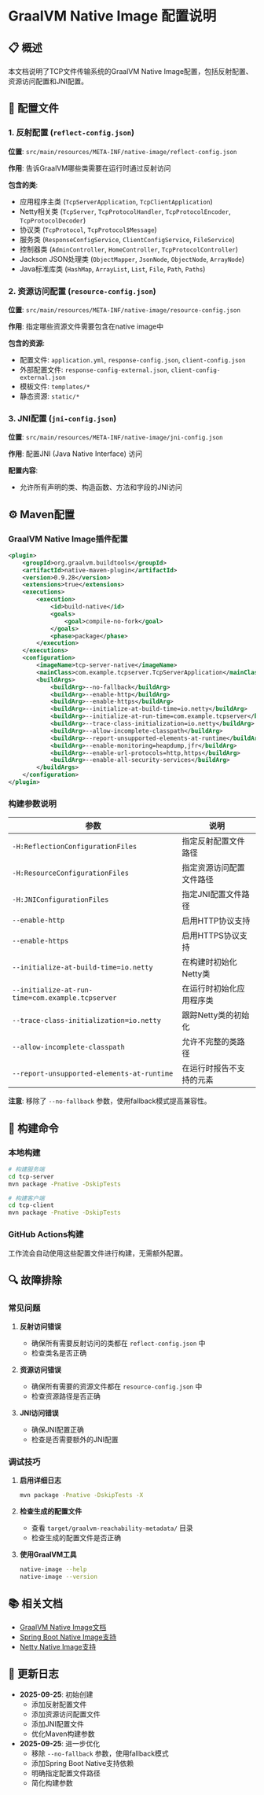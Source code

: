 # GraalVM Native Image 配置说明

## 📋 概述

本文档说明了TCP文件传输系统的GraalVM Native Image配置，包括反射配置、资源访问配置和JNI配置。

## 🔧 配置文件

### 1. 反射配置 (`reflect-config.json`)

**位置**: `src/main/resources/META-INF/native-image/reflect-config.json`

**作用**: 告诉GraalVM哪些类需要在运行时通过反射访问

**包含的类**:
- 应用程序主类 (`TcpServerApplication`, `TcpClientApplication`)
- Netty相关类 (`TcpServer`, `TcpProtocolHandler`, `TcpProtocolEncoder`, `TcpProtocolDecoder`)
- 协议类 (`TcpProtocol`, `TcpProtocol$Message`)
- 服务类 (`ResponseConfigService`, `ClientConfigService`, `FileService`)
- 控制器类 (`AdminController`, `HomeController`, `TcpProtocolController`)
- Jackson JSON处理类 (`ObjectMapper`, `JsonNode`, `ObjectNode`, `ArrayNode`)
- Java标准库类 (`HashMap`, `ArrayList`, `List`, `File`, `Path`, `Paths`)

### 2. 资源访问配置 (`resource-config.json`)

**位置**: `src/main/resources/META-INF/native-image/resource-config.json`

**作用**: 指定哪些资源文件需要包含在native image中

**包含的资源**:
- 配置文件: `application.yml`, `response-config.json`, `client-config.json`
- 外部配置文件: `response-config-external.json`, `client-config-external.json`
- 模板文件: `templates/*`
- 静态资源: `static/*`

### 3. JNI配置 (`jni-config.json`)

**位置**: `src/main/resources/META-INF/native-image/jni-config.json`

**作用**: 配置JNI (Java Native Interface) 访问

**配置内容**:
- 允许所有声明的类、构造函数、方法和字段的JNI访问

## ⚙️ Maven配置

### GraalVM Native Image插件配置

```xml
<plugin>
    <groupId>org.graalvm.buildtools</groupId>
    <artifactId>native-maven-plugin</artifactId>
    <version>0.9.28</version>
    <extensions>true</extensions>
    <executions>
        <execution>
            <id>build-native</id>
            <goals>
                <goal>compile-no-fork</goal>
            </goals>
            <phase>package</phase>
        </execution>
    </executions>
    <configuration>
        <imageName>tcp-server-native</imageName>
        <mainClass>com.example.tcpserver.TcpServerApplication</mainClass>
        <buildArgs>
            <buildArg>--no-fallback</buildArg>
            <buildArg>--enable-http</buildArg>
            <buildArg>--enable-https</buildArg>
            <buildArg>--initialize-at-build-time=io.netty</buildArg>
            <buildArg>--initialize-at-run-time=com.example.tcpserver</buildArg>
            <buildArg>--trace-class-initialization=io.netty</buildArg>
            <buildArg>--allow-incomplete-classpath</buildArg>
            <buildArg>--report-unsupported-elements-at-runtime</buildArg>
            <buildArg>--enable-monitoring=heapdump,jfr</buildArg>
            <buildArg>--enable-url-protocols=http,https</buildArg>
            <buildArg>--enable-all-security-services</buildArg>
        </buildArgs>
    </configuration>
</plugin>
```

### 构建参数说明

| 参数 | 说明 |
|------|------|
| `-H:ReflectionConfigurationFiles` | 指定反射配置文件路径 |
| `-H:ResourceConfigurationFiles` | 指定资源访问配置文件路径 |
| `-H:JNIConfigurationFiles` | 指定JNI配置文件路径 |
| `--enable-http` | 启用HTTP协议支持 |
| `--enable-https` | 启用HTTPS协议支持 |
| `--initialize-at-build-time=io.netty` | 在构建时初始化Netty类 |
| `--initialize-at-run-time=com.example.tcpserver` | 在运行时初始化应用程序类 |
| `--trace-class-initialization=io.netty` | 跟踪Netty类的初始化 |
| `--allow-incomplete-classpath` | 允许不完整的类路径 |
| `--report-unsupported-elements-at-runtime` | 在运行时报告不支持的元素 |

**注意**: 移除了 `--no-fallback` 参数，使用fallback模式提高兼容性。

## 🚀 构建命令

### 本地构建

```bash
# 构建服务端
cd tcp-server
mvn package -Pnative -DskipTests

# 构建客户端
cd tcp-client
mvn package -Pnative -DskipTests
```

### GitHub Actions构建

工作流会自动使用这些配置文件进行构建，无需额外配置。

## 🔍 故障排除

### 常见问题

1. **反射访问错误**
   - 确保所有需要反射访问的类都在 `reflect-config.json` 中
   - 检查类名是否正确

2. **资源访问错误**
   - 确保所有需要的资源文件都在 `resource-config.json` 中
   - 检查资源路径是否正确

3. **JNI访问错误**
   - 确保JNI配置正确
   - 检查是否需要额外的JNI配置

### 调试技巧

1. **启用详细日志**
   ```bash
   mvn package -Pnative -DskipTests -X
   ```

2. **检查生成的配置文件**
   - 查看 `target/graalvm-reachability-metadata/` 目录
   - 检查生成的配置文件是否正确

3. **使用GraalVM工具**
   ```bash
   native-image --help
   native-image --version
   ```

## 📚 相关文档

- [GraalVM Native Image文档](https://www.graalvm.org/latest/reference-manual/native-image/)
- [Spring Boot Native Image支持](https://docs.spring.io/spring-boot/docs/current/reference/html/native-image.html)
- [Netty Native Image支持](https://netty.io/wiki/native-transports.html)

## 🔄 更新日志

- **2025-09-25**: 初始创建
  - 添加反射配置文件
  - 添加资源访问配置文件
  - 添加JNI配置文件
  - 优化Maven构建参数
- **2025-09-25**: 进一步优化
  - 移除 `--no-fallback` 参数，使用fallback模式
  - 添加Spring Boot Native支持依赖
  - 明确指定配置文件路径
  - 简化构建参数
